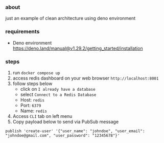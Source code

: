 ### about

just an example of clean architecture using deno environment

### requirements

- Deno environment https://deno.land/manual@v1.29.2/getting_started/installation

### steps

1. run `docker compose up`
2. access redis dashboard on your web browser `http://localhost:8001`
3. follow steps below <br >
   - click on `I already have a database`
   - select `Connect to a Redis Database`
   - Host: `redis`
   - Port: `6379`
   - Name: `redis`
4. Access `CLI` tab on left menu
5. Copy payload below to send via PubSub message

`publish 'create-user' '{"user_name": "johndoe", "user_email": "johndoe@gmail.com", "user_password": "12345678"}'`
